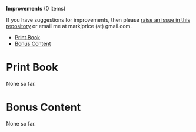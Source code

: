 **Improvements** (0 items)

If you have suggestions for improvements, then please [raise an issue in this repository](https://github.com/markjprice/tools-skills-net8/issues) or email me at markjprice (at) gmail.com.

- [Print Book](#print-book)
- [Bonus Content](#bonus-content)

# Print Book

None so far.

# Bonus Content 

None so far.
